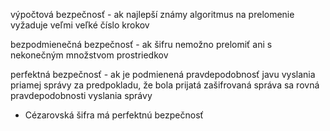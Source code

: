 výpočtová bezpečnosť - ak najlepší známy algoritmus na prelomenie vyžaduje veľmi veľké číslo krokov

bezpodmienečná bezpečnosť - ak šifru nemožno prelomiť ani s nekonečným množstvom prostriedkov

perfektná bezpečnosť - ak je podmienená pravdepodobnosť javu vyslania priamej správy za predpokladu, že bola prijatá zašifrovaná správa sa rovná pravdepodobnosti vyslania správy
- Cézarovská šifra má perfektnú bezpečnosť
